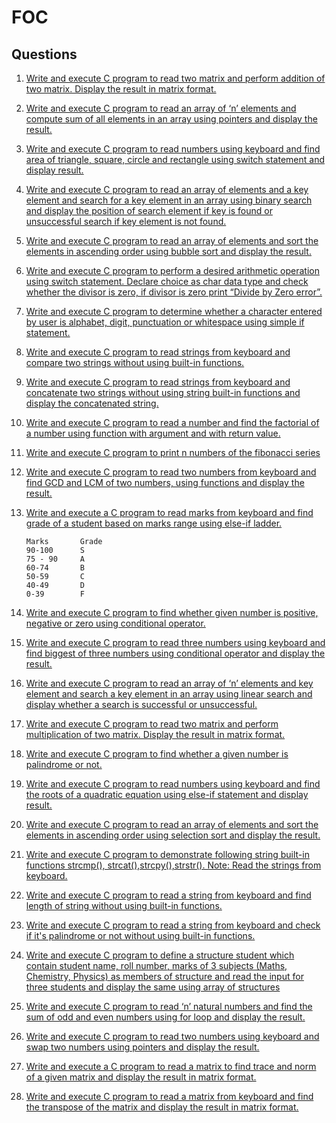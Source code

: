 # FOC

## Questions 

1. [Write and execute C program to read two matrix and perform addition of two matrix. Display the result in matrix format.](Programs/Addition&#32;of&#32;Two&#32;Matrices.c)
2. [Write and execute C program to read an array of ‘n’ elements and compute sum of all elements in an array using pointers and display the result.](Programs/Addition&#32;using&#32;Pointers.c)
3. [Write and execute C program to read numbers using keyboard and find area of triangle, square, circle and rectangle using switch statement and display result.](Programs/Area&#32;of&#32;Polygon.c)
4. [Write and execute C program to read an array of elements and a key element and search for a key element in an array using binary search and display the position of search element if key is found or unsuccessful search if key element is not found.](Programs/Binary&#32;Search.c)
5. [Write and execute C program to read an array of elements and sort the elements in ascending order using bubble sort and display the result.](Programs/Bubble&#32;Sort.c)
6. [Write and execute C program to perform a desired arithmetic operation using switch statement. Declare choice as char data type and check whether the divisor is zero, if divisor is zero print “Divide by Zero error”.](Programs/Calculator.c)
7. [Write and execute C program to determine whether a character entered by user is alphabet, digit, punctuation or whitespace using simple if statement.](Programs/Character&#32;using&#32;If.c)
8. [Write and execute C program to read strings from keyboard and compare two strings without using built-in functions.](Programs/Compare&#32;Two&#32;Strings.c)
9. [Write and execute C program to read strings from keyboard and concatenate two strings without using string built-in functions and display the concatenated string.](Programs/Concatenate&#32;Two&#32;Strings.c)
10. [Write and execute C program to read a number and find the factorial of a number using function with argument and with return value.](Programs/Factorial.c)
11. [Write and execute C program to print n numbers of the fibonacci series](Programs/Fibonacci&#32;Series.c)
12. [Write and execute C program to read two numbers from keyboard and find GCD and LCM of two numbers, using functions and display the result.](Programs/GCD&#32;&&#32;LCM.c)
13. [Write and execute a C program to read marks from keyboard and find grade of a student based on marks range using else-if ladder.](Programs/Grade&#32;using&#32;Else&#32;If.c)

        Marks       Grade
        90-100      S
        75 - 90     A
        60-74       B
        50-59       C
        40-49       D
        0-39        F

14. [Write and execute C program to find whether given number is positive, negative or zero using conditional operator.](Programs/Integer&#32;Conditional&#32;Operator.c)
15. [Write and execute C program to read three numbers using keyboard and find biggest of three numbers using conditional operator and display the result.](Programs/Largest&#32;using&#32;Conditional.c)
16. [Write and execute C program to read an array of ‘n’ elements and key element and search a key element in an array using linear search and display whether a search is successful or unsuccessful.](Programs/Linear&#32;Search.c)
17. [Write and execute C program to read two matrix and perform multiplication of two matrix. Display the result in matrix format.](Programs/Multiplication&#32;of&#32;Two&#32;Matrices.c)
18. [Write and execute C program to find whether a given number is palindrome or not.](Programs/Number&#32;Palindrome.c)
19. [Write and execute C program to read numbers using keyboard and find the roots of a quadratic equation using else-if statement and display result.](Programs/Roots&#32;of&#32;a&#32;Quadratic&#32;Equation.c)
20. [Write and execute C program to read an array of elements and sort the elements in ascending order using selection sort and display the result.](Programs/Selection&#32;Sort.c)
21. [Write and execute C program to demonstrate following string built-in functions strcmp(), strcat(),strcpy(),strstr(). Note: Read the strings from keyboard.](Programs/String&#32;functions.c)
22. [Write and execute C program to read a string from keyboard and find length of string without using built-in functions.](Programs/String&#32;Length.c)
23. [Write and execute C program to read a string from keyboard and check if it's palindrome or not without using built-in functions.](Programs/String&#32;Palindrome.c)
24. [Write and execute C program to define a structure student which contain student name, roll number, marks of 3 subjects (Maths, Chemistry, Physics) as members of structure and read the input for three students and display the same using array of structures ](Programs/Student&#32;Structures.c)
25. [Write and execute C program to read ‘n’ natural numbers and find the sum of odd and even numbers using for loop and display the result.](Programs/Sum&#32;of&#32;odd&#32;&&#32;even.c)
26. [Write and execute C program to read two numbers using keyboard and swap two numbers using pointers and display the result.](Programs/Swap&#32;using&#32;two&#32;Pointers.c)
27. [Write and execute a C program to read a matrix to find trace and norm of a given matrix and display the result in matrix format.](Programs/Trace&#32;and&#32;Norm&#32;of&#32;Matrix.c)
28. [Write and execute C program to read a matrix from keyboard and find the transpose of the matrix and display the result in matrix format.](Programs/Transpose&#32;of&#32;a&#32;Matrix.c)
